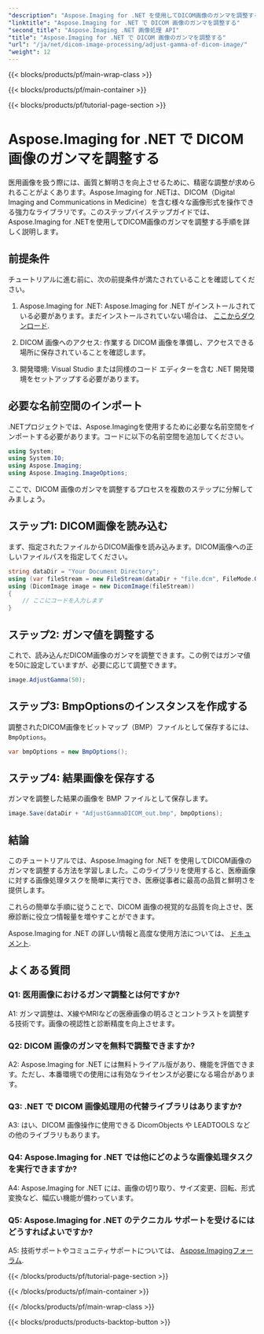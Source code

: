 ```yaml
---
"description": "Aspose.Imaging for .NET を使用してDICOM画像のガンマを調整する方法を学びましょう。簡単な手順で医療画像の品質を向上させます。"
"linktitle": "Aspose.Imaging for .NET で DICOM 画像のガンマを調整する"
"second_title": "Aspose.Imaging .NET 画像処理 API"
"title": "Aspose.Imaging for .NET で DICOM 画像のガンマを調整する"
"url": "/ja/net/dicom-image-processing/adjust-gamma-of-dicom-image/"
"weight": 12
---
```


{{< blocks/products/pf/main-wrap-class >}}

{{< blocks/products/pf/main-container >}}

{{< blocks/products/pf/tutorial-page-section >}}

# Aspose.Imaging for .NET で DICOM 画像のガンマを調整する

医用画像を扱う際には、画質と鮮明さを向上させるために、精密な調整が求められることがよくあります。Aspose.Imaging for .NETは、DICOM（Digital Imaging and Communications in Medicine）を含む様々な画像形式を操作できる強力なライブラリです。このステップバイステップガイドでは、Aspose.Imaging for .NETを使用してDICOM画像のガンマを調整する手順を詳しく説明します。

## 前提条件

チュートリアルに進む前に、次の前提条件が満たされていることを確認してください。

1. Aspose.Imaging for .NET: Aspose.Imaging for .NET がインストールされている必要があります。まだインストールされていない場合は、 [ここからダウンロード](https://releases。aspose.com/imaging/net/).

2. DICOM 画像へのアクセス: 作業する DICOM 画像を準備し、アクセスできる場所に保存されていることを確認します。

3. 開発環境: Visual Studio または同様のコード エディターを含む .NET 開発環境をセットアップする必要があります。

## 必要な名前空間のインポート

.NETプロジェクトでは、Aspose.Imagingを使用するために必要な名前空間をインポートする必要があります。コードに以下の名前空間を追加してください。

```csharp
using System;
using System.IO;
using Aspose.Imaging;
using Aspose.Imaging.ImageOptions;
```

ここで、DICOM 画像のガンマを調整するプロセスを複数のステップに分解してみましょう。

## ステップ1: DICOM画像を読み込む

まず、指定されたファイルからDICOM画像を読み込みます。DICOM画像への正しいファイルパスを指定してください。

```csharp
string dataDir = "Your Document Directory";
using (var fileStream = new FileStream(dataDir + "file.dcm", FileMode.Open, FileAccess.Read))
using (DicomImage image = new DicomImage(fileStream))
{
    // ここにコードを入力します
}
```

## ステップ2: ガンマ値を調整する

これで、読み込んだDICOM画像のガンマを調整できます。この例ではガンマ値を50に設定していますが、必要に応じて調整できます。

```csharp
image.AdjustGamma(50);
```

## ステップ3: BmpOptionsのインスタンスを作成する

調整されたDICOM画像をビットマップ（BMP）ファイルとして保存するには、 `BmpOptions`。

```csharp
var bmpOptions = new BmpOptions();
```

## ステップ4: 結果画像を保存する

ガンマを調整した結果の画像を BMP ファイルとして保存します。

```csharp
image.Save(dataDir + "AdjustGammaDICOM_out.bmp", bmpOptions);
```

## 結論

このチュートリアルでは、Aspose.Imaging for .NET を使用してDICOM画像のガンマを調整する方法を学習しました。このライブラリを使用すると、医療画像に対する画像処理タスクを簡単に実行でき、医療従事者に最高の品質と鮮明さを提供します。

これらの簡単な手順に従うことで、DICOM 画像の視覚的な品質を向上させ、医療診断に役立つ情報量を増やすことができます。

Aspose.Imaging for .NET の詳しい情報と高度な使用方法については、 [ドキュメント](https://reference。aspose.com/imaging/net/).

## よくある質問

### Q1: 医用画像におけるガンマ調整とは何ですか?

A1: ガンマ調整は、X線やMRIなどの医療画像の明るさとコントラストを調整する技術です。画像の視認性と診断精度を向上させます。

### Q2: DICOM 画像のガンマを無料で調整できますか?

A2: Aspose.Imaging for .NET には無料トライアル版があり、機能を評価できます。ただし、本番環境での使用には有効なライセンスが必要になる場合があります。

### Q3: .NET で DICOM 画像処理用の代替ライブラリはありますか?

A3: はい、DICOM 画像操作に使用できる DicomObjects や LEADTOOLS などの他のライブラリもあります。

### Q4: Aspose.Imaging for .NET では他にどのような画像処理タスクを実行できますか?

A4: Aspose.Imaging for .NET には、画像の切り取り、サイズ変更、回転、形式変換など、幅広い機能が備わっています。

### Q5: Aspose.Imaging for .NET のテクニカル サポートを受けるにはどうすればよいですか?

A5: 技術サポートやコミュニティサポートについては、 [Aspose.Imagingフォーラム](https://forum。aspose.com/).

{{< /blocks/products/pf/tutorial-page-section >}}

{{< /blocks/products/pf/main-container >}}

{{< /blocks/products/pf/main-wrap-class >}}

{{< blocks/products/products-backtop-button >}}